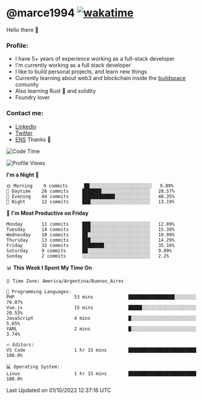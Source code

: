# @marce1994 [![wakatime](https://wakatime.com/badge/user/fd2db70d-aaf1-49ea-a930-b7d85dd9cec8.svg)](https://wakatime.com/@fd2db70d-aaf1-49ea-a930-b7d85dd9cec8)

Hello there 👋

### Profile:
 - I have 5+ years of experience working as a full-stack developer
 - I'm currently working as a full stack developer
 - I like to build personal projects, and learn new things
 - Currently learning about web3 and blockchain inside the [buildspace](https://buildspace.so/) comunity
 - Also learning Rust 🦀 and solidity
 - Foundry lover

### Contact me:
 - [Linkedin](https://www.linkedin.com/in/pablo-marcelo-bianco/)
 - [Twitter](https://twitter.com/devflype93)
 - [ENS](https://pablitodev.eth.limo)
Thanks 🎉

<!--START_SECTION:waka-->
![Code Time](http://img.shields.io/badge/Code%20Time-364%20hrs%2040%20mins-blue)

![Profile Views](http://img.shields.io/badge/Profile%20Views-97-blue)

**I'm a Night 🦉** 

```text
🌞 Morning    9 commits      ██░░░░░░░░░░░░░░░░░░░░░░░   9.89% 
🌆 Daytime    26 commits     ███████░░░░░░░░░░░░░░░░░░   28.57% 
🌃 Evening    44 commits     ████████████░░░░░░░░░░░░░   48.35% 
🌙 Night      12 commits     ███░░░░░░░░░░░░░░░░░░░░░░   13.19%

```
📅 **I'm Most Productive on Friday** 

```text
Monday       11 commits     ███░░░░░░░░░░░░░░░░░░░░░░   12.09% 
Tuesday      14 commits     ███░░░░░░░░░░░░░░░░░░░░░░   15.38% 
Wednesday    10 commits     ██░░░░░░░░░░░░░░░░░░░░░░░   10.99% 
Thursday     13 commits     ███░░░░░░░░░░░░░░░░░░░░░░   14.29% 
Friday       32 commits     ████████░░░░░░░░░░░░░░░░░   35.16% 
Saturday     9 commits      ██░░░░░░░░░░░░░░░░░░░░░░░   9.89% 
Sunday       2 commits      ░░░░░░░░░░░░░░░░░░░░░░░░░   2.2%

```


📊 **This Week I Spent My Time On** 

```text
⌚︎ Time Zone: America/Argentina/Buenos_Aires

💬 Programming Languages: 
PHP                      53 mins             █████████████████░░░░░░░░   70.07% 
Vue.js                   15 mins             █████░░░░░░░░░░░░░░░░░░░░   20.55% 
JavaScript               4 mins              █░░░░░░░░░░░░░░░░░░░░░░░░   5.65% 
YAML                     2 mins              █░░░░░░░░░░░░░░░░░░░░░░░░   3.74%

🔥 Editors: 
VS Code                  1 hr 15 mins        █████████████████████████   100.0%

💻 Operating System: 
Linux                    1 hr 15 mins        █████████████████████████   100.0%

```


 Last Updated on 01/10/2022 12:37:16 UTC
<!--END_SECTION:waka-->


<!--
**marce1994/marce1994** is a ✨ _special_ ✨ repository because its `README.md` (this file) appears on your GitHub profile.

Here are some ideas to get you started:

- 🔭 I’m currently working on ...
- 🌱 I’m currently learning ...
- 👯 I’m looking to collaborate on ...
- 🤔 I’m looking for help with ...
- 💬 Ask me about ...
- 📫 How to reach me: ...
- 😄 Pronouns: ...
- ⚡ Fun fact: ...
-->
